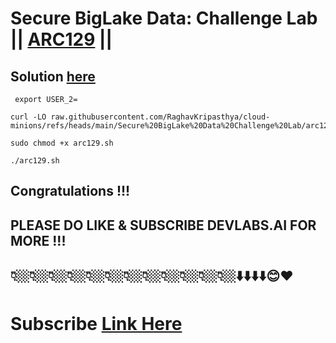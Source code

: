 # Secure BigLake Data: Challenge Lab || [ARC129](https://www.cloudskillsboost.google/focuses/64458?parent=catalog) ||

##  Solution [here]()

```
 export USER_2=
```
```
curl -LO raw.githubusercontent.com/RaghavKripasthya/cloud-minions/refs/heads/main/Secure%20BigLake%20Data%20Challenge%20Lab/arc129.sh

sudo chmod +x arc129.sh

./arc129.sh
```

##  Congratulations !!!
## PLEASE DO LIKE & SUBSCRIBE DEVLABS.AI FOR MORE !!!
## 👇🏼👇🏼👇🏼👇🏼👇🏼👇🏼👇🏼👇🏼👇🏼👇🏼👇🏼👇🏼⬇️⬇️⬇️⬇️😊❤️
# Subscribe [Link Here]()
